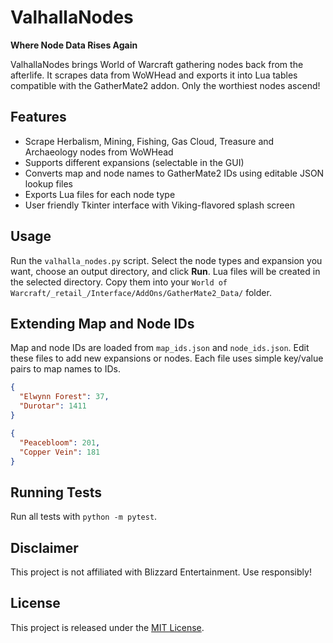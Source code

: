# ValhallaNodes

**Where Node Data Rises Again**

ValhallaNodes brings World of Warcraft gathering nodes back from the afterlife. It scrapes data from WoWHead and exports it into Lua tables compatible with the GatherMate2 addon. Only the worthiest nodes ascend!

## Features
- Scrape Herbalism, Mining, Fishing, Gas Cloud, Treasure and Archaeology nodes from WoWHead
- Supports different expansions (selectable in the GUI)
- Converts map and node names to GatherMate2 IDs using editable JSON lookup files
- Exports Lua files for each node type
- User friendly Tkinter interface with Viking-flavored splash screen

## Usage
Run the `valhalla_nodes.py` script. Select the node types and expansion you want, choose an output directory, and click **Run**. Lua files will be created in the selected directory. Copy them into your `World of Warcraft/_retail_/Interface/AddOns/GatherMate2_Data/` folder.

## Extending Map and Node IDs
Map and node IDs are loaded from `map_ids.json` and `node_ids.json`. Edit these files to add new expansions or nodes. Each file uses simple key/value pairs to map names to IDs.

```json
{
  "Elwynn Forest": 37,
  "Durotar": 1411
}
```

```json
{
  "Peacebloom": 201,
  "Copper Vein": 181
}
```
## Running Tests
Run all tests with `python -m pytest`.


## Disclaimer
This project is not affiliated with Blizzard Entertainment. Use responsibly!

## License
This project is released under the [MIT License](LICENSE).

